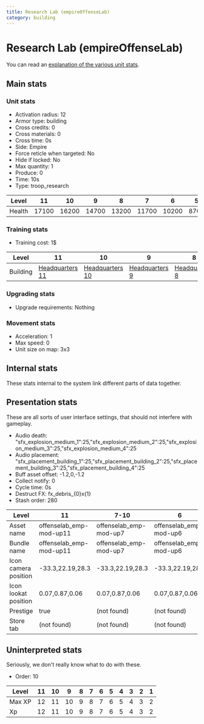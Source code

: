 ```yaml
---
title: Research Lab (empireOffenseLab)
category: building
---
```


# Research Lab (empireOffenseLab)

You can read an [explanation  of the various unit stats](unitexplained.md).

## Main stats

### Unit stats

  * Activation radius: 12
  * Armor type: building
  * Cross credits: 0
  * Cross materials: 0
  * Cross time: 0s
  * Side: Empire
  * Force reticle when targeted: No
  * Hide if locked: No
  * Max quantity: 1
  * Produce: 0
  * Time: 10s
  * Type: troop_research

|Level |11   |10   |9    |8    |7    |6    |5   |4   |3   |2   |1   |
|------|-----|-----|-----|-----|-----|-----|----|----|----|----|----|
|Health|17100|16200|14700|13200|11700|10200|8700|7200|5400|4500|3000|


### Training stats

  * Training cost: 1$

|Level   |11                              |10                              |9                              |8                              |7                              |6                              |5                              |4                              |1-3                            |
|--------|--------------------------------|--------------------------------|-------------------------------|-------------------------------|-------------------------------|-------------------------------|-------------------------------|-------------------------------|-------------------------------|
|Building|[Headquarters 11](empireHQ.html)|[Headquarters 10](empireHQ.html)|[Headquarters 9](empireHQ.html)|[Headquarters 8](empireHQ.html)|[Headquarters 7](empireHQ.html)|[Headquarters 6](empireHQ.html)|[Headquarters 5](empireHQ.html)|[Headquarters 4](empireHQ.html)|[Headquarters 3](empireHQ.html)|


### Upgrading stats

  * Upgrade requirements: Nothing

### Movement stats

  * Acceleration: 1
  * Max speed: 0
  * Unit size on map: 3x3

## Internal stats

These stats internal to the system link different parts of data together.


## Presentation stats

These are all sorts of user interface settings, that should not interfere with gameplay.

  * Audio death: "sfx_explosion_medium_1":25,"sfx_explosion_medium_2":25,"sfx_explosion_medium_3":25,"sfx_explosion_medium_4":25
  * Audio placement: "sfx_placement_building_1":25,"sfx_placement_building_2":25,"sfx_placement_building_3":25,"sfx_placement_building_4":25
  * Buff asset offset: -1.2,0,-1.2
  * Collect notify: 0
  * Cycle time: 0s
  * Destruct FX: fx_debris_{0}x{1}
  * Stash order: 280

|Level               |11                     |7-10                  |6                     |5                     |4                     |3                     |2                     |1                     |
|--------------------|-----------------------|----------------------|----------------------|----------------------|----------------------|----------------------|----------------------|----------------------|
|Asset name          |offenselab_emp-mod-up11|offenselab_emp-mod-up7|offenselab_emp-mod-up6|offenselab_emp-mod-up5|offenselab_emp-mod-up4|offenselab_emp-mod-up3|offenselab_emp-mod-up2|offenselab_emp-mod-up1|
|Bundle name         |offenselab_emp-mod-up11|offenselab_emp-mod-up7|offenselab_emp-mod-up6|offenselab_emp-mod-up5|offenselab_emp-mod-up4|offenselab_emp-mod-up3|offenselab_emp-mod-up2|offenselab_emp-mod-up1|
|Icon camera position|-33.3,22.19,28.3       |-33.3,22.19,28.3      |-33.3,22.19,28.3      |-35.31,23.02,28.58    |-31.81,21.14,26.77    |-31.81,21.14,26.77    |-31.81,21.14,26.77    |-31.81,21.14,26.77    |
|Icon lookat position|0.07,0.87,0.06         |0.07,0.87,0.06        |0.07,0.87,0.06        |0.03,0.83,-0.02       |0.01,0.8,-0.16        |0.01,0.8,-0.16        |0.01,0.8,-0.16        |0.01,0.8,-0.16        |
|Prestige            |true                   |(not found)           |(not found)           |(not found)           |(not found)           |(not found)           |(not found)           |(not found)           |
|Store tab           |(not found)            |(not found)           |(not found)           |(not found)           |(not found)           |(not found)           |(not found)           |army                  |


## Uninterpreted stats

Seriously, we don't really know what to do with these.

  * Order: 10

|Level |11|10|9 |8|7|6|5|4|3|2|1|
|------|--|--|--|-|-|-|-|-|-|-|-|
|Max XP|12|11|10|9|8|7|6|5|4|3|2|
|Xp    |12|11|10|9|8|7|6|5|4|3|2|


